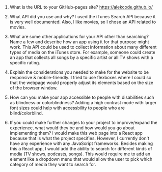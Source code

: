 1. What is the URL to your GitHub-pages site?
  https://alekcode.github.io/

2. What API did you use and why?
  I used the iTunes Search API because it is very well documented. Also, I like movies, so I chose
  an API related to movies.

3. What are some other applications for your API other than searching? Name a few and describe how
an app using it for that purpose might work.
  This API could be used to collect information about many different types of media on the iTunes
  store. For example, someone could create an app that collects all songs by a specific artist or
  all TV shows with a specific rating.

4. Explain the considerations you needed to make for the website to be responsive & mobile-friendly.
  I tried to use flexboxes where I could so that the webpage would properly adjust its elements
  based on the size of the browser window.

5. How can you make your app accessible to people with disabilities such as blindness or
colorblindness?
  Adding a high contrast mode with larger font sizes could help with accessbility to people
  who are blind/colorblind.

6. If you could make further changes to your project to improve/expand the experience, what would
they be and how would you go about implementing them?
  I would make this web page into a React app because that is what the project specifies. However,
  I currently don't have any experience with any JavaScript frameworks.
  Besides making this a React app, I would add the ability to search for different kinds of media
  (TV shows, podcasts, songs). This would require me to add an element like a dropdown menu that
  would allow the user to pick which category of media they want to search for.